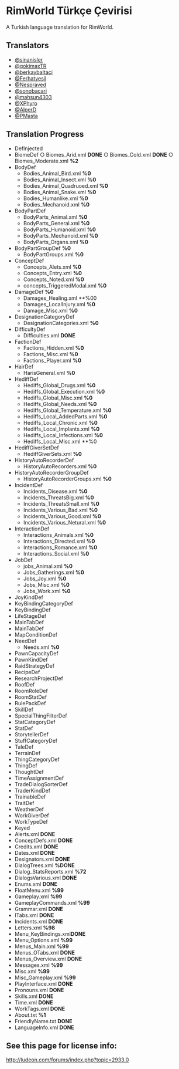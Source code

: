 # RimWorld Türkçe Çevirisi
A Turkish language translation for RimWorld.




## Translators
* [@sinanisler](https://github.com/sinanisler)
* [@gokimaxTR](https://github.com/gokimaxTR)
* [@berkaybaltaci](https://github.com/berkaybaltaci)
* [@Ferhatyesil](https://github.com/Ferhatyesil)
* [@Nespraved](https://github.com/Nespraved)
* [@sonobacari](https://github.com/sonobacari)
* [@mahsun4303](https://github.com/mahsun4303)
* [@XPhyro](https://github.com/XPhyro)
* [@AlperD](https://github.com/AlperD)
* [@PMasta](https://github.com/PMasta)

## Translation Progress
* DefInjected
 * BiomeDef 
   ○ Biomes_Arid.xml **DONE**
   ○ Biomes_Cold.xml **DONE**
   ○ Biomes_Moderate.xml **%2**
 * BodyDef 
   - Bodies_Animal_Bird.xml **%0**
   - Bodies_Animal_Insect.xml **%0**
   - Bodies_Animal_Quadruoed.xml **%0**
   - Bodies_Animal_Snake.xml **%0**
   - Bodies_Humanlike.xml **%0**
   - Bodies_Mechanoid.xml **%0**
 * BodyPartDef 
   - BodyParts_Animal.xml **%0**
   - BodyParts_General.xml **%0**
   - BodyParts_Humanoid.xml **%0**
   - BodyParts_Mechanoid.xml **%0**
   - BodyParts_Organs.xml **%0**
 * BodyPartGroupDef **%0**
   - BodyPartGroups.xml **%0**
 * ConceptDef 
   - Concepts_Alets.xml **%0**
   - Concepts_Entry.xml **%0**
   - Concepts_Noted.xml **%0**
   - concepts_TriggeredModal.xml **%0**
 * DamageDef **%0**
   - Damages_Healing.xml **%00
   - Damages_LocalInjury.xml **%0**
   - Damage_Misc.xml **%0**
 * DesignationCategoryDef
   - DesignationCategories.xml **%0**
 * DifficultyDef
   - Difficulties.xml **DONE**
 * FactionDef
   - Factions_Hidden.xml **%0**
   - Factions_Misc.xml **%0**
   - Factions_Player.xml **%0**
 * HairDef 
   - HarisGeneral.xml **%0**
 * HediffDef
   - Hediffs_Global_Drugs.xml **%0**
   - Hediffs_Global_Execution.xml **%0**
   - Hediffs_Global_Misc.xml **%0**
   - Hediffs_Global_Needs.xml **%0**
   - Hediffs_Global_Temperature.xml **%0**
   - Hediffs_Local_AddedParts.xml **%0**
   - Hediffs_Local_Chronic.xml **%0**
   - Hediffs_Local_Implants.xml **%0**
   - Hediffs_Local_Infections.xml **%0**
   - Hediffs_Local_Misc.xml **%0
 * HediffGiverSetDef
   - HediffGiverSets.xml **%0**
 * HistoryAutoRecorderDef
   - HistoryAutoRecorders.xml **%0**
 * HistoryAutoRecorderGroupDef
   - HistoryAutoRecorderGroups.xml **%0**
 * IncidentDef
   - Incidents_Disease.xml **%0**
   - Incidents_ThreatsBig.xml **%0**
   - Incidents_ThreatsSmall.xml **%0**
   - Incidents_Various_Bad.xml **%0**
   - Incidents_Various_Good.xml **%0**
   - Incidents_Various_Netural.xml **%0**
 * InteractionDef
   - Interactions_Animals.xml **%0**
   - Interactions_Directed.xml **%0**
   - Interactions_Romance.xml **%0**
   - Interactions_Social.xml **%0**
 * JobDef
   - jobs_Animal.xml **%0**
   - Jobs_Gatherings.xml **%0**
   - Jobs_Joy.xml **%0**
   - Jobs_Misc.xml **%0**
   - Jobs_Work.xml **%0**
 * JoyKindDef
 * KeyBindingCategoryDef
 * KeyBindingDef 
 * LifeStageDef 
 * MainTabDef
 * MainTabDef
 * MapConditionDef 
 * NeedDef
   - Needs.xml **%0**
 * PawnCapacityDef
 * PawnKindDef 
 * RaidStrategyDef 
 * RecipeDef 
 * ResearchProjectDef 
 * RoofDef 
 * RoomRoleDef 
 * RoomStatDef 
 * RulePackDef 
 * SkillDef 
 * SpecialThingFilterDef 
 * StatCategoryDef 
 * StatDef 
 * StorytellerDef 
 * StuffCategoryDef 
 * TaleDef 
 * TerrainDef 
 * ThingCategoryDef 
 * ThingDef 
 * ThoughtDef 
 * TimeAssignmentDef 
 * TradeDialogSorterDef 
 * TraderKindDef 
 * TrainableDef 
 * TraitDef  
 * WeatherDef  
 * WorkGiverDef 
 * WorkTypeDef 
* Keyed
 * Alerts.xml **DONE**
 * ConceptDefs.xml **DONE**
 * Credits.xml  **DONE**
 * Dates.xml **DONE**
 * Designators.xml **DONE**
 * DialogTrees.xml **%DONE**
 * Dialog_StatsReports.xml **%72**
 * DialogsVarious.xml **DONE**
 * Enums.xml **DONE**
 * FloatMenu.xml **%99**
 * Gameplay.xml **%99**
 * GameplayCommands.xml **%99**
 * Grammar.xml **DONE**
 * ITabs.xml **DONE**
 * Incidents.xml **DONE**
 * Letters.xml **%98**
 * Menu_KeyBindings.xml**DONE**
 * Menu_Options.xml **%99**
 * Menus_Main.xml **%99**
 * Menus_OTabs.xml **DONE**
 * Menus_Overview.xml **DONE**
 * Messages.xml **%99**
 * Misc.xml **%99**
 * Misc_Gameplay.xml **%99**
 * PlayInterface.xml **DONE**
 * Pronouns.xml **DONE**
 * Skills.xml **DONE**
 * Time.xml **DONE**
 * WorkTags.xml **DONE**
 * About.txt **%1**
 * FriendlyName.txt **DONE**
 * LanguageInfo.xml **DONE** 





## See this page for license info:
http://ludeon.com/forums/index.php?topic=2933.0
